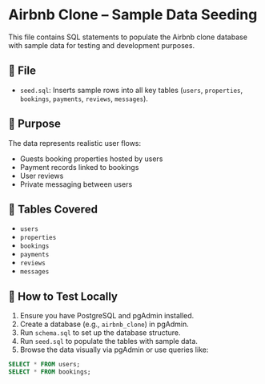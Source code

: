 # Airbnb Clone – Sample Data Seeding

This file contains SQL statements to populate the Airbnb clone database with sample data for testing and development purposes.

## 📄 File

- `seed.sql`: Inserts sample rows into all key tables (`users`, `properties`, `bookings`, `payments`, `reviews`, `messages`).

## 🧪 Purpose

The data represents realistic user flows:

- Guests booking properties hosted by users
- Payment records linked to bookings
- User reviews
- Private messaging between users

## 🧰 Tables Covered

- `users`
- `properties`
- `bookings`
- `payments`
- `reviews`
- `messages`

## 🧪 How to Test Locally

1. Ensure you have PostgreSQL and pgAdmin installed.
2. Create a database (e.g., `airbnb_clone`) in pgAdmin.
3. Run `schema.sql` to set up the database structure.
4. Run `seed.sql` to populate the tables with sample data.
5. Browse the data visually via pgAdmin or use queries like:

```sql
SELECT * FROM users;
SELECT * FROM bookings;
```
